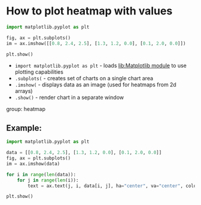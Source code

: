 # How to plot heatmap with values

```python
import matplotlib.pyplot as plt

fig, ax = plt.subplots()
im = ax.imshow([[0.8, 2.4, 2.5], [1.3, 1.2, 0.0], [0.1, 2.0, 0.0]])

plt.show()
```

- `import matplotlib.pyplot as plt` - loads [lib:Matplotlib module](python-matplotlib/how-to-install-matplotlib-python-lib-in-ubuntu-ubuntuversion) to use plotting capabilities
- `.subplots(` - creates set of charts on a single chart area
- `.imshow(` - displays data as an image (used for heatmaps from 2d arrays)
- `.show()` - render chart in a separate window

group: heatmap

## Example: 
```python
import matplotlib.pyplot as plt

data = [[0.8, 2.4, 2.5], [1.3, 1.2, 0.0], [0.1, 2.0, 0.0]]
fig, ax = plt.subplots()
im = ax.imshow(data)

for i in range(len(data)):
    for j in range(len(i)):
        text = ax.text(j, i, data[i, j], ha="center", va="center", color="w")

plt.show()
```

